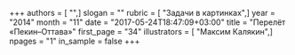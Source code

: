 +++
authors = [ "",]
slogan = ""
rubric = [ "Задачи в картинках",]
year = "2014"
month = "11"
date = "2017-05-24T18:47:09+03:00"
title = "Перелёт «Пекин–Оттава»"
first_page = "34"
illustrators = [ "Максим Калякин",]
npages = "1"
in_sample = false
+++
